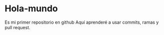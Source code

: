 # Hola-mundo
Es mi primer repositorio en github
Aquí aprenderé a usar commits, ramas y pull request.
